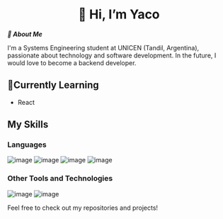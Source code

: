 
<h1 align="center" >
  👋 Hi, I’m Yaco
</h1>


**_🪪 About Me_** 

I'm a Systems Engineering student at UNICEN (Tandil, Argentina), passionate about technology and software development. 
In the future, I would love to become a backend developer.


## 🌱Currently Learning
- React

## My Skills
### Languages
![image](https://github.com/user-attachments/assets/e9af7910-9fcd-45c9-8d27-feec2b1e99d8) ![image](https://github.com/user-attachments/assets/2163640c-5e38-41b0-8641-1e2e2e541da2) ![image](https://github.com/user-attachments/assets/993556aa-7a26-49db-99db-fe264d9f0ca0) ![image](https://github.com/user-attachments/assets/8be6791f-a39e-46b8-a6a8-b3521e490e18)

### Other Tools and Technologies
![image](https://github.com/user-attachments/assets/d1c9bc83-7c46-4f72-8f43-791d2e2ded6f) ![image](https://github.com/user-attachments/assets/2d61d415-468a-4b7e-aa65-f708d9def0e1)





Feel free to check out my repositories and projects!

<!---
Yaco10/Yaco10 is a ✨ special ✨ repository because its `README.md` (this file) appears on your GitHub profile.
You can click the Preview link to take a look at your changes.
--->
